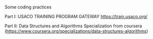 Some coding practices


Part I: USACO TRAINING PROGRAM GATEWAY https://train.usaco.org/


Part II: Data Structures and Algorithms Specialization from coursera (https://www.coursera.org/specializations/data-structures-algorithms)
